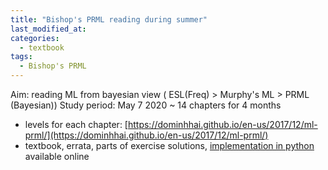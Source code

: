 ```yaml
---
title: "Bishop's PRML reading during summer"
last_modified_at:
categories:
  - textbook
tags:
  - Bishop's PRML
---
```



Aim: reading ML from bayesian view ( ESL(Freq) > Murphy's ML > PRML (Bayesian))
Study period: May 7 2020 ~ 14 chapters for 4 months

- levels for each chapter: [https://dominhhai.github.io/en-us/2017/12/ml-prml/](https://dominhhai.github.io/en-us/2017/12/ml-prml/)
- textbook, errata, parts of exercise solutions, [implementation in python]([https://github.com/topics/prml](https://github.com/topics/prml)) available online

<!--stackedit_data:
eyJoaXN0b3J5IjpbNDcyNzIyOTI1LC0xMDQ4NTMxMzAsMjA0Nz
MxNzgyNSw2Nzg1MjM1Miw0NTM0NjgzM119
-->